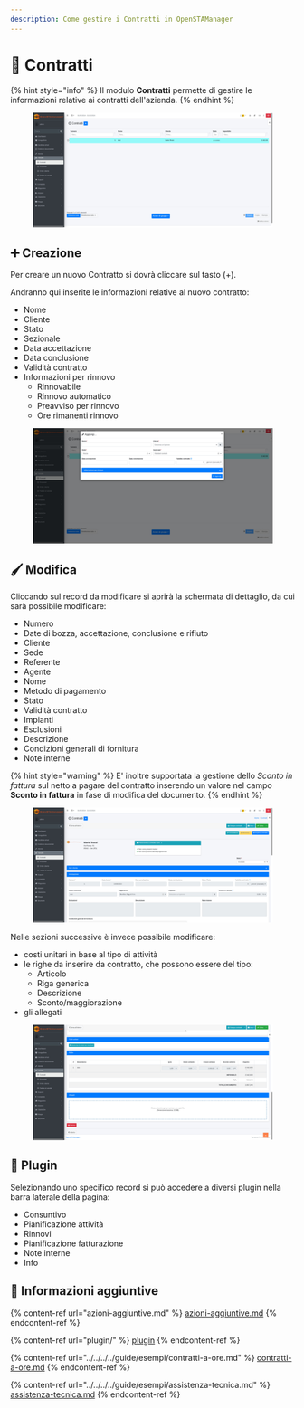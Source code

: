 ```yaml
---
description: Come gestire i Contratti in OpenSTAManager
---
```


# 🤝 Contratti

{% hint style="info" %}
Il modulo **Contratti** permette di gestire le informazioni relative ai contratti dell'azienda.
{% endhint %}

<figure><img src="../../../../.gitbook/assets/immagine (2).png" alt=""><figcaption></figcaption></figure>

## ➕ Creazione

Per creare un nuovo Contratto si dovrà cliccare sul tasto (+).

Andranno qui inserite le informazioni relative al nuovo contratto:

* Nome
* Cliente
* Stato
* Sezionale
* Data accettazione
* Data conclusione
* Validità contratto
* Informazioni per rinnovo
  * Rinnovabile
  * Rinnovo automatico
  * Preavviso per rinnovo
  * Ore rimanenti rinnovo

<figure><img src="../../../../.gitbook/assets/immagine (3).png" alt=""><figcaption></figcaption></figure>

## 🖌️ Modifica

Cliccando sul record da modificare si aprirà la schermata di dettaglio, da cui sarà possibile modificare:

* Numero
* Date di bozza, accettazione, conclusione e rifiuto
* Cliente
* Sede
* Referente
* Agente
* Nome
* Metodo di pagamento
* Stato
* Validità contratto
* Impianti
* Esclusioni
* Descrizione
* Condizioni generali di fornitura
* Note interne

{% hint style="warning" %}
E' inoltre supportata la gestione dello _Sconto in fattura_ sul netto a pagare del contratto inserendo un valore nel campo **Sconto in fattura** in fase di modifica del documento.
{% endhint %}

<figure><img src="../../../../.gitbook/assets/immagine (4).png" alt=""><figcaption></figcaption></figure>

Nelle sezioni successive è invece possibile modificare:

* costi unitari in base al tipo di attività
* le righe da inserire da contratto, che possono essere del tipo:
  * Articolo
  * Riga generica
  * Descrizione
  * Sconto/maggiorazione
* gli allegati

<figure><img src="../../../../.gitbook/assets/immagine (861).png" alt=""><figcaption></figcaption></figure>

## 🔧 Plugin

Selezionando uno specifico record si può accedere a diversi plugin nella barra laterale della pagina:

* Consuntivo
* Pianificazione attività
* Rinnovi
* Pianificazione fatturazione
* Note interne
* Info

## 🔽 Informazioni aggiuntive

{% content-ref url="azioni-aggiuntive.md" %}
[azioni-aggiuntive.md](azioni-aggiuntive.md)
{% endcontent-ref %}

{% content-ref url="plugin/" %}
[plugin](plugin/)
{% endcontent-ref %}

{% content-ref url="../../../../guide/esempi/contratti-a-ore.md" %}
[contratti-a-ore.md](../../../../guide/esempi/contratti-a-ore.md)
{% endcontent-ref %}

{% content-ref url="../../../../guide/esempi/assistenza-tecnica.md" %}
[assistenza-tecnica.md](../../../../guide/esempi/assistenza-tecnica.md)
{% endcontent-ref %}
